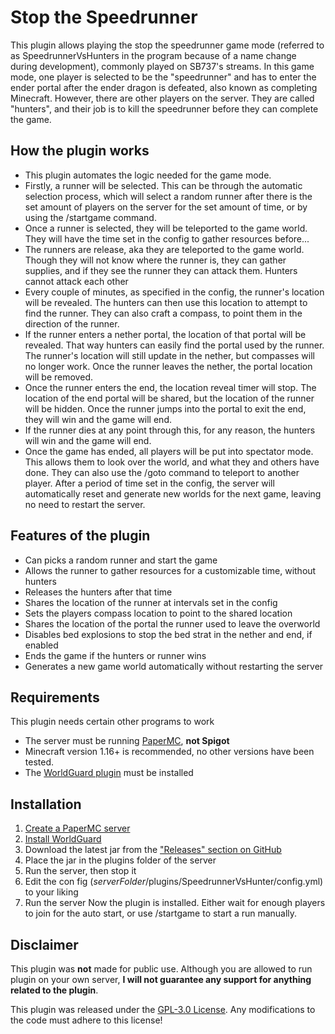 # Stop the Speedrunner
This plugin allows playing the stop the speedrunner game mode (referred to as SpeedrunnerVsHunters in the program because of a name change during development), commonly played on SB737's streams. In this game mode, one player is selected to be the "speedrunner" and has to enter the ender portal after the ender dragon is defeated, also known as completing Minecraft. However, there are other players on the server. They are called "hunters", and their job is to kill the speedrunner before they can complete the game.

## How the plugin works
* This plugin automates the logic needed for the game mode. 
* Firstly, a runner will be selected. This can be through the automatic selection process, which will select a random runner after there is the set amount of players on the server for the set amount of time, or by using the /startgame command.
* Once a runner is selected, they will be teleported to the game world. They will have the time set in the config to gather resources before...
* The runners are release, aka they are teleported to the game world. Though they will not know where the runner is, they can gather supplies, and if they see the runner they can attack them. Hunters cannot attack each other
* Every couple of minutes, as specified in the config, the runner's location will be revealed. The hunters can then use this location to attempt to find the runner. They can also craft a compass, to point them in the direction of the runner.
* If the runner enters a nether portal, the location of that portal will be revealed. That way hunters can easily find the portal used by the runner. The runner's location will still update in the nether, but compasses will no longer work. Once the runner leaves the nether, the portal location will be removed.
* Once the runner enters the end, the location reveal timer will stop. The location of the end portal will be shared, but the location of the runner will be hidden. Once the runner jumps into the portal to exit the end, they will win and the game will end.
* If the runner dies at any point through this, for any reason, the hunters will win and the game will end.
* Once the game has ended, all players will be put into spectator mode. This allows them to look over the world, and what they and others have done. They can also use the /goto command to teleport to another player. After a period of time set in the config, the server will automatically reset and generate new worlds for the next game, leaving no need to restart the server.

## Features of the plugin
* Can picks a random runner and start the game
* Allows the runner to gather resources for a customizable time, without hunters
* Releases the hunters after that time
* Shares the location of the runner at intervals set in the config
* Sets the players compass location to point to the shared location
* Shares the location of the portal the runner used to leave the overworld
* Disables bed explosions to stop the bed strat in the nether and end, if enabled
* Ends the game if the hunters or runner wins
* Generates a new game world automatically without restarting the server

## Requirements
This plugin needs certain other programs to work
* The server must be running [PaperMC](https://papermc.io/), **not Spigot**
* Minecraft version 1.16+ is recommended, no other versions have been tested.
* The [WorldGuard plugin](https://worldguard.enginehub.org) must be installed

## Installation
1. [Create a PaperMC server](https://paper.readthedocs.io/en/latest/server/getting-started.html)
2. [Install WorldGuard](https://worldguard.enginehub.org/en/latest/install/)
3. Download the latest jar from the ["Releases" section on GitHub](https://github.com/RedTheITGuy/SpeedrunnerVsHunters/releases)
4. Place the jar in the plugins folder of the server
5. Run the server, then stop it
6. Edit the con fig (*serverFolder*/plugins/SpeedrunnerVsHunter/config.yml) to your liking
7. Run the server
Now the plugin is installed. Either wait for enough players to join for the auto start, or use /startgame to start a run manually.

## Disclaimer
This plugin was **not** made for public use. Although you are allowed to run plugin on your own server, **I will not guarantee any support for anything related to the plugin**.

This plugin was released under the [GPL-3.0 License](https://github.com/RedTheITGuy/SpeedrunnerVsHunters/blob/master/LICENSE). Any modifications to the code must adhere to this license!
